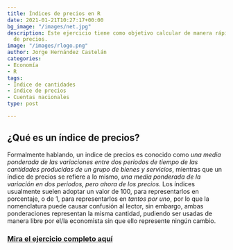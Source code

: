 ```yaml
---
title: Índices de precios en R
date: 2021-01-21T10:27:17+00:00
bg_image: "/images/net.jpg"
description: Este ejercicio tiene como objetivo calcular de manera rápida índices
  de precios.
image: "/images/rlogo.png"
author: Jorge Hernández Castelán
categories:
- Economía
- R
tags:
- Índice de cantidades
- índice de precios
- Cuentas nacionales
type: post

---
```

## ¿Qué es un índice de precios?

Formalmente hablando, un indice de precios es conocido como _una media ponderada de las variaciones entre dos periodos de tiempo de las cantidades producidas de un grupo de bienes y servicios_, mientras que un índice de precios se refiere a lo mismo, _una media ponderada de la variación en dos periodos, pero ahora de los precios_. Los índices usualmente suelen adoptar un valor de 100, para representarlos en porcentaje, o de 1, para representarlos en _tantos por uno_, por lo que la nomenclatura puede causar confusión al lector, sin embargo, ambas ponderaciones representan la misma cantidad, pudiendo ser usadas de manera libre por el/la economista sin que ello represente ningún cambio.

### [Mira el ejercicio completo aquí](https://rpubs.com/Jorge_981222/indices "ejercicio")